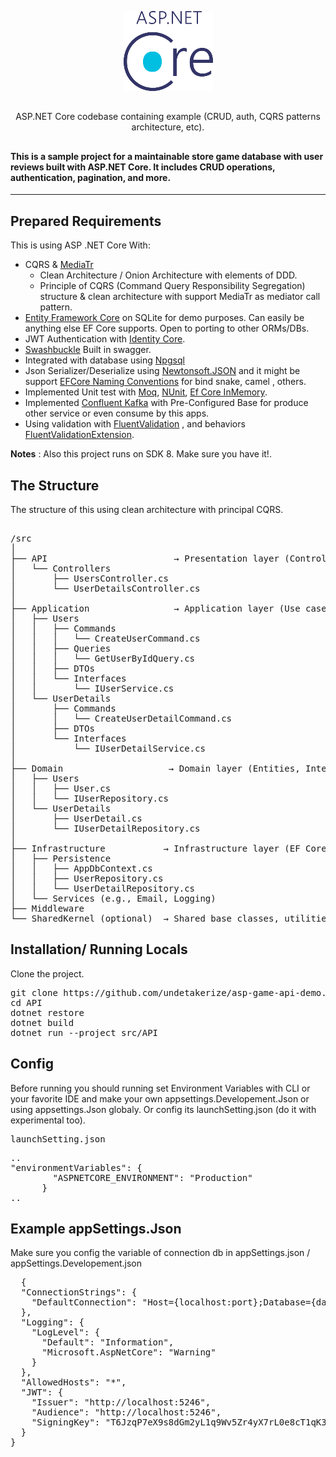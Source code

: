 <p align= "center">
  <img src="logo-2.png" alt="ASP.NET CORE"/>
</p>

##

<p align= "center">
  ASP.NET Core codebase containing example (CRUD, auth, CQRS patterns architecture, etc).
</p>

##


#### This is a sample project for a maintainable store game database with user reviews built with ASP.NET Core. It includes CRUD operations, authentication, pagination, and more.
---

## Prepared Requirements
This is using ASP .NET Core With:
 - CQRS & [MediaTr](https://github.com/jbogard/MediatR)
   - Clean Architecture / Onion Architecture with elements of DDD.
   - Principle of CQRS (Command Query Responsibility Segregation) structure & clean architecture with support MediaTr as mediator call pattern.
 - [Entity Framework Core](https://docs.microsoft.com/en-us/ef/) on SQLite for demo purposes. Can easily be anything else EF Core supports. Open to porting to other ORMs/DBs.
 - JWT Authentication with [Identity Core](https://learn.microsoft.com/en-us/aspnet/core/security/authentication/identity?view=aspnetcore-9.0&tabs=visual-studio).
 - [Swashbuckle](https://github.com/domaindrivendev/Swashbuckle.AspNetCore) Built in swagger.
 - Integrated with database using [Npgsql](https://www.npgsql.org/)
 - Json Serializer/Deserialize using [Newtonsoft.JSON](https://www.newtonsoft.com/json) and it might be support [EFCore Naming Conventions](https://www.nuget.org/packages/EFCore.NamingConventions) for bind snake, camel , others.
 - Implemented Unit test with [Moq](https://www.nuget.org/packages/moq/), [NUnit](https://www.nuget.org/packages/nunit), [Ef Core InMemory](https://www.nuget.org/packages/microsoft.entityframeworkcore.inmemory).
 - Implemented [Confluent Kafka](https://www.nuget.org/packages/confluent.kafka/) with Pre-Configured Base for produce other service or even consume by this apps.
 - Using validation with [FluentValidation](https://www.nuget.org/packages/FluentValidation) , and behaviors [FluentValidationExtension](https://www.nuget.org/packages/fluentvalidation.dependencyinjectionextensions/).

**Notes** : Also this project runs on SDK 8. Make sure you have it!.

## The Structure 
The structure of this using clean architecture with principal CQRS.
<pre> 
/src
│
├── API                        → Presentation layer (Controllers, DI, middleware)
│   └── Controllers
│       ├── UsersController.cs
│       └── UserDetailsController.cs
│
├── Application                → Application layer (Use cases, DTOs)
│   ├── Users
│   │   ├── Commands
│   │   │   └── CreateUserCommand.cs
│   │   ├── Queries
│   │   │   └── GetUserByIdQuery.cs
│   │   ├── DTOs
│   │   └── Interfaces
│   │       └── IUserService.cs
│   └── UserDetails
│       ├── Commands
│       │   └── CreateUserDetailCommand.cs
│       ├── DTOs
│       └── Interfaces
│           └── IUserDetailService.cs
│
├── Domain                    → Domain layer (Entities, Interfaces)
│   ├── Users
│   │   ├── User.cs
│   │   └── IUserRepository.cs
│   └── UserDetails
│       ├── UserDetail.cs
│       └── IUserDetailRepository.cs
│
├── Infrastructure           → Infrastructure layer (EF Core, Repos)
│   ├── Persistence
│   │   ├── AppDbContext.cs
│   │   ├── UserRepository.cs
│   │   └── UserDetailRepository.cs
│   └── Services (e.g., Email, Logging)
├── Middleware
└── SharedKernel (optional)  → Shared base classes, utilities, interfaces
</pre>

## Installation/ Running Locals
Clone the project.
<pre>
git clone https://github.com/undetakerize/asp-game-api-demo.git
cd API
dotnet restore
dotnet build
dotnet run --project src/API
</pre>

## Config
Before running you should running set Environment Variables with CLI or your favorite IDE and make your own appsettings.Developement.Json or using appsettings.Json globaly.
Or config its launchSetting.json (do it with experimental too).
<pre>
launchSetting.json
</pre>
<pre>
..
"environmentVariables": {
        "ASPNETCORE_ENVIRONMENT": "Production"
      }
..
</pre>

## Example appSettings.Json
Make sure you config the variable of connection db in appSettings.json / appSettings.Developement.json
<pre>
  {
  "ConnectionStrings": {
    "DefaultConnection": "Host={localhost:port};Database={database};Username={datbase.username};Password={database.password}"
  },
  "Logging": {
    "LogLevel": {
      "Default": "Information",
      "Microsoft.AspNetCore": "Warning"
    }
  },
  "AllowedHosts": "*",
  "JWT": {
    "Issuer": "http://localhost:5246",
    "Audience": "http://localhost:5246",
    "SigningKey": "T6JzqP7eX9s8dGm2yL1q9Wv5Zr4yX7rL0e8cT1qK3bV9xF7pWq4gY2dN8rK0vH6a"
  }
}

</pre>
